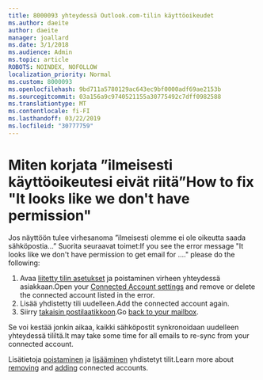 ```yaml
---
title: 8000093 yhteydessä Outlook.com-tilin käyttöoikeudet
ms.author: daeite
author: daeite
manager: joallard
ms.date: 3/1/2018
ms.audience: Admin
ms.topic: article
ROBOTS: NOINDEX, NOFOLLOW
localization_priority: Normal
ms.custom: 8000093
ms.openlocfilehash: 9bd711a5780129ac643ec9bf0000adf69ae2153b
ms.sourcegitcommit: 03a156a9c9740521155a30775492c7dff0982588
ms.translationtype: MT
ms.contentlocale: fi-FI
ms.lasthandoff: 03/22/2019
ms.locfileid: "30777759"
---
```

# <a name="how-to-fix-it-looks-like-we-dont-have-permission"></a><span data-ttu-id="d0fc9-102">Miten korjata ”ilmeisesti käyttöoikeutesi eivät riitä”</span><span class="sxs-lookup"><span data-stu-id="d0fc9-102">How to fix "It looks like we don't have permission"</span></span>

<span data-ttu-id="d0fc9-103">Jos näyttöön tulee virhesanoma ”ilmeisesti olemme ei ole oikeutta saada sähköpostia...” Suorita seuraavat toimet:</span><span class="sxs-lookup"><span data-stu-id="d0fc9-103">If you see the error message "It looks like we don't have permission to get email for ...." please do the following:</span></span>

1. <span data-ttu-id="d0fc9-104">Avaa [liitetty tilin asetukset](https://outlook.live.com/mail/options/mail/accounts) ja poistaminen virheen yhteydessä asiakkaan.</span><span class="sxs-lookup"><span data-stu-id="d0fc9-104">Open your [Connected Account settings](https://outlook.live.com/mail/options/mail/accounts) and remove or delete the connected account listed in the error.</span></span> 
2. <span data-ttu-id="d0fc9-105">Lisää yhdistetty tili uudelleen.</span><span class="sxs-lookup"><span data-stu-id="d0fc9-105">Add the connected account again.</span></span>
3. <span data-ttu-id="d0fc9-106">Siirry [takaisin postilaatikkoon](https://outlook.live.com/mail/inbox).</span><span class="sxs-lookup"><span data-stu-id="d0fc9-106">Go [back to your mailbox](https://outlook.live.com/mail/inbox).</span></span>

<span data-ttu-id="d0fc9-107">Se voi kestää jonkin aikaa, kaikki sähköpostit synkronoidaan uudelleen yhteydessä tililtä.</span><span class="sxs-lookup"><span data-stu-id="d0fc9-107">It may take some time for all emails to re-sync from your connected account.</span></span>

<span data-ttu-id="d0fc9-108">Lisätietoja [poistaminen](https://support.office.com/article/0b9a6b95-ff1b-46c1-bf60-d6b3b82c5ac8) ja [lisääminen](https://support.office.com/article/c5224df4-5885-4e79-91ba-523aa743f0ba) yhdistetyt tilit.</span><span class="sxs-lookup"><span data-stu-id="d0fc9-108">Learn more about [removing](https://support.office.com/article/0b9a6b95-ff1b-46c1-bf60-d6b3b82c5ac8) and [adding](https://support.office.com/article/c5224df4-5885-4e79-91ba-523aa743f0ba) connected accounts.</span></span>
